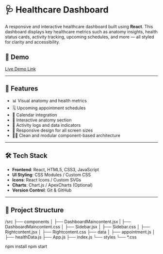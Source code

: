 # 🩺 Healthcare Dashboard

A responsive and interactive healthcare dashboard built using **React**. This dashboard displays key healthcare metrics such as anatomy insights, health status cards, activity tracking, upcoming schedules, and more — all styled for clarity and accessibility.

## 🚀 Demo

[Live Demo Link](https://your-deployed-link.com) <!-- Replace with your actual deployed URL -->

---

## 📌 Features

- 📊 Visual anatomy and health metrics
- 🗓️ Upcoming appointment schedules
- 📅 Calendar integration
- 🩻 Interactive anatomy section
- 💬 Activity logs and data indicators
- 🧱 Responsive design for all screen sizes
- 🧑‍💻 Clean and modular component-based architecture

---

## 🛠️ Tech Stack

- **Frontend**: React, HTML5, CSS3, JavaScript
- **UI Styling**: CSS Modules / Custom CSS
- **Icons**: React Icons / Custom SVGs
- **Charts**: Chart.js / ApexCharts (Optional)
- **Version Control**: Git & GitHub

---

## 📁 Project Structure

/src
├── components
│ ├── DashboardMaincontent.jsx
| ├── DashboardMaincontent.css
│ ├── Sidebar.jsx
│ ├── Sidebar.css
│ ├── Rightcontent.jsx
│ ├── Rightcontent.css
├── data
│ ├── appointment.js
│ ├── healthData.js
├── App.js
├── index.js
└── styles
└── *.css

npm install
npm start
